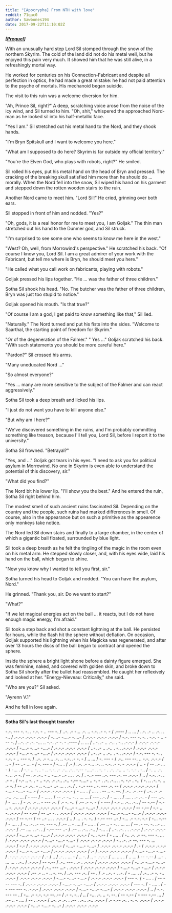 ```yaml
---
title: "[Apocrypha] From NTH with love"
reddit: 71qac0
author: Sawbones194
date: 2017-09-22T11:10:02Z
---
```


***[[Prequel](https://www.reddit.com/r/teslore/comments/71is1y/apocrypha_the_connectionfabricant_of_lord_sotha/)]***

With an unusually hard step Lord Sil stomped through the snow of the northern Skyrim. The cold of the land did not do his metal well, but he enjoyed this pain very much. It showed him that he was still alive, in a refreshingly mortal way.

He worked for centuries on his Connection-Fabricant and despite all perfection in optics, he had made a great mistake: he had not paid attention to the psyche of mortals. His mechanoid began suicide.

The visit to this ruin was a welcome diversion for him.

"Ah, Prince Sil, right?" A deep, scratching voice arose from the noise of the icy wind, and Sil turned to him. "Oh, shit," whispered the approached Nord-man as he looked sil into his half-metallic face.

"Yes I am." Sil stretched out his metal hand to the Nord, and they shook hands.

"I'm Bryn Spitskull and I want to welcome you here."

"What am I supposed to do here? Skyrim is far outside my official territory."

"You're the Elven God, who plays with robots, right?" He smiled.

Sil rolled his eyes, put his metal hand on the head of Bryn and pressed. The cracking of the breaking skull satisfied him more than he should do ... morally. When the Nord fell into the snow, Sil wiped his hand on his garment and stepped down the rotten wooden stairs to the ruin.

Another Nord came to meet him. "Lord Sil!" He cried, grinning over both ears.

Sil stopped in front of him and nodded. "Yes?"

"Oh, gods, it is a real honor for me to meet you, I am Goljak." The thin man stretched out his hand to the Dunmer god, and Sil struck.

"I'm surprised to see some one who seems to know me here in the west."

"West? Oh, well, from Morrowind's perspective." He scratched his back. "Of course I know you, Lord Sil. I am a great admirer of your work with the Fabricant, but tell me where is Bryn, he should meet you here."

"He called what you call work on fabricants, playing with robots."

Goljak pressed his lips together. "He ... was the father of three children."

Sotha Sil shook his head. "No. The butcher was the father of three children, Bryn was just too stupid to notice."

Goljak opened his mouth. "Is that true?"

"Of course I am a god, I get paid to know something like that," Sil lied.

"Naturally." The Nord turned and put his fists into the sides. "Welcome to Saarthal, the starting point of freedom for Skyrim."

"Or of the degeneration of the Falmer."
"
Yes ..." Goljak scratched his back. "With such statements you should be more careful here."

"Pardon?" Sil crossed his arms.

"Many uneducated Nord ..."

"So almost everyone?"

"Yes ... many are more sensitive to the subject of the Falmer and can react aggressively."

Sotha Sil took a deep breath and licked his lips.

"I just do not want you have to kill anyone else."

"But why am I here?"

"We've discovered something in the ruins, and I'm probably committing something like treason, because I'll tell you, Lord Sil, before I report it to the university."

Sotha Sil frowned. "Betrayal?"

"Yes, and ..." Goljak got tears in his eyes. "I need to ask you for political asylum in Morrowind. No one in Skyrim is even able to understand the potential of this discovery, sir."

"What did you find?"

The Nord bit his lower lip. "I'll show you the best." And he entered the ruin, Sotha Sil right behind him.

The modest smell of such ancient ruins fascinated Sil. Depending on the country and the people, such ruins had marked differences in smell. Of course, also in the appearance but on such a primitive as the appearence only monkeys take notice.

The Nord led Sil down stairs and finally to a large chamber, in the center of which a gigantic ball floated, surrounded by blue light.

Sil took a deep breath as he felt the tingling of the magic in the room even on his metal arm. He stepped slowly closer, and, with his eyes wide, laid his hand on the ball, which began to shine.

"Now you know why I wanted to tell you first, sir."

Sotha turned his head to Goljak and nodded. "You can have the asylum, Nord."

He grinned. "Thank you, sir. Do we want to start?"

"What?"

"If we let magical energies act on the ball ... it reacts, but I do not have enough magic energy, I'm afraid."

Sil took a step back and shot a constant lightning at the ball. He persisted for hours, while the flash hit the sphere without deflation. On occasion, Goljak supported his lightning when his Magicka was regenerated, and after over 13 hours the discs of the ball began to contract and opened the sphere.

Inside the sphere a bright light shone before a dainty figure emerged. She was feminine, naked, and covered with golden skin, and broke down to Sotha Sil shortly after the bullet had reassembled. He caught her reflexively and looked at her. "Energy-Nieveau: Critically," she said.

"Who are you?" Sil asked.

"Ayrenn V.1"

And he fell in love again.

---

**Sotha Sil's last thought transfer**

-.-. --- -. -. . -.-. - .. --- -. / ..-. .- -... .-. .. -.-. .- -. - / .---- / .. ... / ..-. .- .. .-.. . -.. / .-.-.- .-.-.- .-.-.- / -....- -....- -....- / .-.-.- .-.-.- .-.-.- / -.-. --- -. -. . -.-. - .. --- -. / ..-. .- .-. -... .. -.-. .- -. - .---- / .. ... / ..-. .- .. .-.. . -.. .-.-.- / .-.-.- .-.-.- .-.-.- / -....- -....- -....- / .-.-.- .-.-.- .-.-.- / ..-. .- .. .-.. . -.. .-.-.- / .-.-.- .-.-.- .-.-.- / -....- -....- -....- / .-.-.- .-.-.- .-.-.- / ..-. .- .. .-.. . -.. .-.-.- / -.-. --- -. -. . -.-. - .. --- -. / ..-. .- -... .-. .. -.-. .- -. - / .. ... / -. --- - / .-.. --- --. .. -.-. .-.-.- / .. - / -- ..- ... - / -. --- - / -... . / .- / ..-. .- -... .-. .. -.-. .- -. - .-.-.- / .. - / -- ..- ... - / -... . / -.- .. -. . - .. -.-. .- .-.. .-.. -.-- -....- .. -. - . .-. .-.. .. -. -.- . -.. / -. .. .-. -. .. .- -. / -- ..- .-.. - .. -....- ..- ... . .-. / . -..- --- ..-. --- .-. -- .-.-.- / .. / -.-. .-. . .- - . / -.- .. -. . - .. -.-. .- .-.. .-.. -.-- -....- .. -. - . .-. .-.. .. -. -.- . -.. / -. .. .-. -. .. .- -. / -- ..- .-.. - .. -....- ..- ... . .-. / . -..- --- ..-. --- .-. -- / .-.-.- .-.-.- .-.-.- / -....- -....- -....- / .-.-.- .-.-.- .-.-.- / - .... . / ... . . -- .. -. --. / .-.. .- .-- / ..-. .- .- .-.. .-.. ... / - --- / - .... . / -- .- -.. -. . ... ... / --- ..-. / - .... . / .... . .- .-. - / --- ..-. / - .... . / - .-. .- .. - --- .-. / .- -. -.. / .-- .- -. - / - --- / -.- .. .-.. .-.. / -- -.-- / -.- .. -. .-.-.- / .-.-.- .-.-.- .-.-.- / -....- -....- -....- / .-.-.- .-.-.- .-.-.- / -- -.-- / -.- .. -. .-.-.- / -- -.-- / -- ..- -. . .-.-.- / .-.-.- .-.-.- .-.-.- / -....- -....- -....- / .-.-.- .-.-.- .-.-.- / -- -.-- / -- ..- ... . .-.-.- / .. / ... . -. -.. / -.-- --- ..- / -... .- -.-. -.- / -... -.-- / - .... . / -.. .-. .- --. --- -. / .-- .. - .... / - .... . / .-- .. - -. . ... ... / -- .- --. -. ..- ... .-.-.- / .-- .... . .-. . / -.-- --- ..- / .-- .. .-.. .-.. / -... . / ..-. .-. . . .-.-.- / .-.-.- .-.-.- .-.-.- / -....- -....- -....- / .-.-.- .-.-.- .-.-.- / -... -.-- / - .... . / -.. .-. .- --. --- -. ... / .-.-.- .-.-.- .-.-.- / -....- -....- -....- / .-.-.- .-.-.- .-.-.- / -.. .-. .- --. --- -. ... .-.-.- / -.- / .-.-.- .-.-.- .-.-.- / -....- -....- -....- / .-.-.- .-.-.- .-.-.- / .- / .-.-.- .-.-.- .-.-.- / -....- -....- -....- / .-.-.- .-.-.- .-.-.- / .- / .-.-.- .-.-.- .-.-.- / -....- -....- -....- / .-.-.- .-.-.- .-.-.- / .- / .. / .-. . ... - / .. -. / .. - .-.-.- / ... .... . / .. ... / -- -.-- / ...- . ... ... . .-.. / .-.-.- / -- -.-- / .-.. --- ...- . .-.-.- / .-.-.- .-.-.- .-.-.- / -....- -....- -....- / .-.-.- .-.-.- .-.-.- / .-.. --- ...- . .-.-.- / .-.-.- .-.-.- .-.-.- / -....- -....- -....- / .-.-.- .-.-.- .-.-.- / .-- .- .. - .. -. --. / ..-. --- .-. / -- . / .- ..-. - . .-. / - .... . / .-.. .- -. -.. .-.-.- / .-.-.- .-.-.- .-.-.- / -....- -....- -....- / .-.-.- .-.-.- .-.-.- / --- -. / - .... . / -- --- --- -. / .-.-.- .-.-.- .-.-.- / -....- -....- -....- / .-.-.- .-.-.- .-.-.- / --- -. / - .... . / -- --- --- -. .-.-.- / .-.-.- .-.-.- .-.-.- / -....- -....- -....- / .-.-.- .-.-.- .-.-.- / .. / -.-. --- -- . / -... .- -.-. -.- --..-- / .- -. -.. / .. / -... .-. .. -. --. / -- -.-- / - --- -.-- ... / .-- .. - .... / -- . .-.-.- / ..-. .- .-. . .-- . .-.. .-.. .-.-.- / .- -.-- .-. . -. -. .-.-.- / .-.-.- .-.-.- .-.-.- / -....- -....- -....- / .-.-.- .-.-.- .-.-.-
